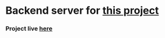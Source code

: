 <h1>Backend server for <a href="https://github.com/nivb000/mondey-frontend">this project</a></h1>
<h3>Project live <a href="https://airbna.onrender.com/#/">here</a></h3>